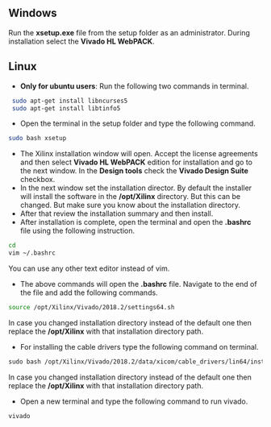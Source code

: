 ## Windows
Run the **xsetup.exe** file from the setup folder as an administrator. During installation select the **Vivado HL WebPACK**.
## Linux
 - **Only for ubuntu users**: Run the following two commands in terminal.
```bash	
 sudo apt-get install libncurses5
 sudo apt-get install libtinfo5
```
 - Open the terminal in the setup folder and type the following command.
```bash	
sudo bash xsetup
```
 - The Xilinx installation window will open. Accept the license agreements and then select **Vivado HL WebPACK** edition for installation and go to the next window. In the **Design tools** check the **Vivado Design Suite** checkbox.
 - In the next window set the installation director. By default the installer will install the software in the **/opt/Xilinx** directory. But this can be changed. But make sure you know about the installation directory.
 - After that review the installation summary and then install.
 - After installation is complete, open the terminal and open the **.bashrc** file using the following instruction.
```bash	
cd
vim ~/.bashrc
```
You can use any other text editor instead of vim.
	

 - The above commands will open the **.bashrc** file. Navigate to the end of the file and add the following commands.
```bash	
source /opt/Xilinx/Vivado/2018.2/settings64.sh
```
In case you changed installation directory instead of the default one then replace the **/opt/Xilinx** with that installation directory path.

 
 

 - For installing the cable drivers type the following command on terminal.
```makefile	 
sudo bash /opt/Xilinx/Vivado/2018.2/data/xicom/cable_drivers/lin64/install_script/install_drivers/install_drivers
```

In case you changed installation directory instead of the default one then replace the **/opt/Xilinx** with that installation directory path.

- Open a new terminal and type the following command to run vivado.
 ```bash
vivado
```



